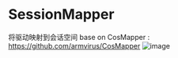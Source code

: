 # SessionMapper
将驱动映射到会话空间
base on CosMapper : https://github.com/armvirus/CosMapper
![image](https://github.com/Rythorndoran/SessionMapper/blob/master/QQ%E6%88%AA%E5%9B%BE20220827230815.png)
